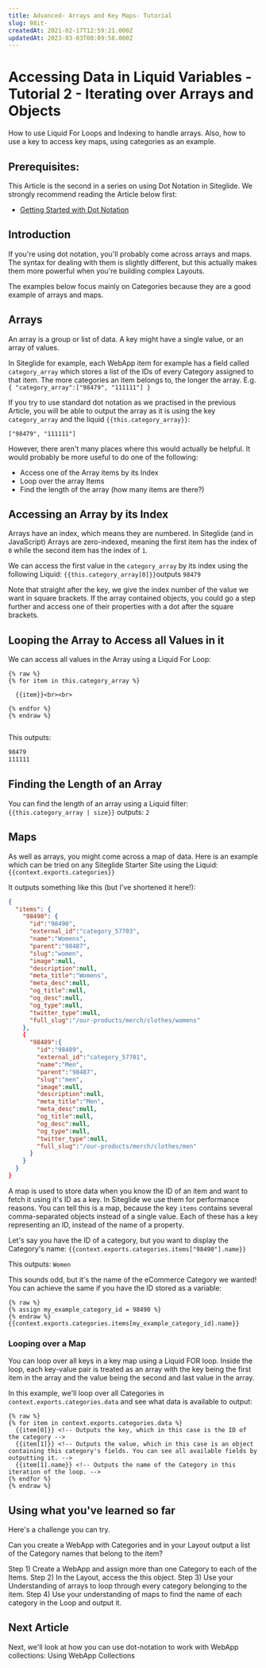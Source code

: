 ```yaml
---
title: Advanced- Arrays and Key Maps- Tutorial
slug: 98it-
createdAt: 2021-02-17T12:59:21.000Z
updatedAt: 2023-03-03T08:09:58.000Z
---
```


# Accessing Data in Liquid Variables - Tutorial 2 - Iterating over Arrays and Objects

How to use Liquid For Loops and Indexing to handle arrays. Also, how to use a key to access key maps, using categories as an example.

## Prerequisites:

This Article is the second in a series on using Dot Notation in Siteglide. We strongly recommend reading the Article below first:

* [Getting Started with Dot Notation](/developer-tools/liquid/accessing-data-from-liquid-objects.md)

## Introduction

If you're using dot notation, you'll probably come across arrays and maps. The syntax for dealing with them is slightly different, but this actually makes them more powerful when you're building complex Layouts.

The examples below focus mainly on Categories because they are a good example of arrays and maps.

## Arrays

An array is a group or list of data. A key might have a single value, or an array of values.

In Siteglide for example, each WebApp item for example has a field called `category_array` which stores a list of the IDs of every Category assigned to that item. The more categories an item belongs to, the longer the array. E.g. `{ "category_array":["98479", "111111"] }`

If you try to use standard dot notation as we practised in the previous Article, you will be able to output the array as it is using the key `category_array` and the liquid `{{this.category_array}}`:

`["98479", "111111"]`

However, there aren't many places where this would actually be helpful. It would probably be more useful to do one of the following:

* Access one of the Array items by its Index
* Loop over the array Items
* Find the length of the array (how many items are there?)

## Accessing an Array by its Index

Arrays have an index, which means they are numbered. In Siteglide (and in JavaScript) Arrays are zero-indexed, meaning the first item has the index of `0` while the second item has the index of `1`.

We can access the first value in the `category_array` by its index using the following Liquid: `{{this.category_array[0]}}`outputs `98479`

Note that straight after the key, we give the index number of the value we want in square brackets. If the array contained objects, you could go a step further and access one of their properties with a dot after the square brackets.

## Looping the Array to Access all Values in it

We can access all values in the Array using a Liquid For Loop:

```liquid
{% raw %}
{% for item in this.category_array %}

  {{item}}<br><br>

{% endfor %}
{% endraw %}


```

This outputs:

```bash
98479
111111
```

## Finding the Length of an Array

You can find the length of an array using a Liquid filter: `{{this.category_array | size}}` outputs: `2`

## Maps

As well as arrays, you might come across a map of data. Here is an example which can be tried on any Siteglide Starter Site using the Liquid: `{{context.exports.categories}}`

It outputs something like this (but I've shortened it here!):

```json
{
  "items": {
    "98490": {
      "id":"98490",
      "external_id":"category_57703",
      "name":"Womens",
      "parent":"98487",
      "slug":"women",
      "image":null,
      "description":null,
      "meta_title":"Womens",
      "meta_desc":null,
      "og_title":null,
      "og_desc":null,
      "og_type":null,
      "twitter_type":null,
      "full_slug":"/our-products/merch/clothes/womens"
    },
    {
      "98489":{
        "id":"98489",
        "external_id":"category_57701",
        "name":"Men",
        "parent":"98487",
        "slug":"men",
        "image":null,
        "description":null,
        "meta_title":"Men",
        "meta_desc":null,
        "og_title":null,
        "og_desc":null,
        "og_type":null,
        "twitter_type":null,
        "full_slug":"/our-products/merch/clothes/men"
      }
    }
  }
}

```

A map is used to store data when you know the ID of an item and want to fetch it using it's ID as a key. In Siteglide we use them for performance reasons. You can tell this is a map, because the key `items` contains several comma-separated objects instead of a single value. Each of these has a key representing an ID, instead of the name of a property.

Let's say you have the ID of a category, but you want to display the Category's name: `{{context.exports.categories.items["98490"].name}}`

This outputs: `Women`

This sounds odd, but it's the name of the eCommerce Category we wanted! You can achieve the same if you have the ID stored as a variable:

```liquid
{% raw %}
{% assign my_example_category_id = 98490 %}
{% endraw %}
{{context.exports.categories.items[my_example_category_id].name}}

```

### Looping over a Map

You can loop over all keys in a key map using a Liquid FOR loop. Inside the loop, each key-value pair is treated as an array with the key being the first item in the array and the value being the second and last value in the array.

In this example, we'll loop over all Categories in `context.exports.categories.data` and see what data is available to output:

```liquid
{% raw %}
{% for item in context.exports.categories.data %}
  {{item[0]}} <!-- Outputs the key, which in this case is the ID of the category -->
  {{item[1]}} <!-- Outputs the value, which in this case is an object containing this category's fields. You can see all available fields by outputting it. -->
  {{item[1].name}} <!-- Outputs the name of the Category in this iteration of the loop. -->
{% endfor %}
{% endraw %}
```

## Using what you've learned so far

Here's a challenge you can try.

Can you create a WebApp with Categories and in your Layout output a list of the Category names that belong to the item?

Step 1) Create a WebApp and assign more than one Category to each of the Items. Step 2) In the Layout, access the this object. Step 3) Use your Understanding of arrays to loop through every category belonging to the item. Step 4) Use your understanding of maps to find the name of each category in the Loop and output it.

## Next Article

Next, we'll look at how you can use dot-notation to work with WebApp collections: Using WebApp Collections

